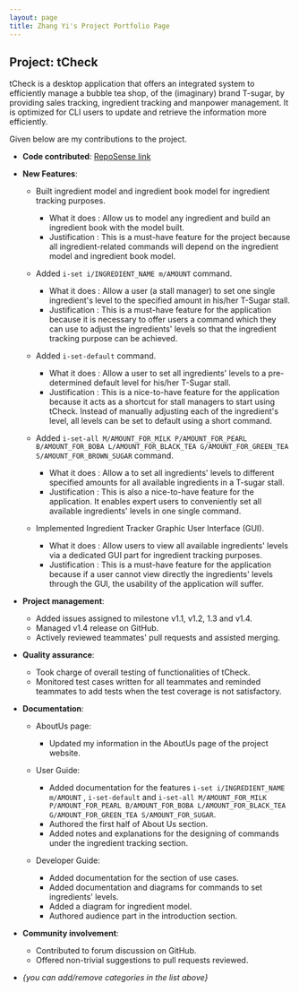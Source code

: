 ```yaml
---
layout: page
title: Zhang Yi's Project Portfolio Page
---
```


## Project: tCheck
tCheck is a desktop application that offers an integrated system to efficiently manage a bubble tea shop, of the (imaginary) brand T-sugar, by providing sales tracking, ingredient tracking and manpower management. It is optimized for CLI users to update and retrieve the information more efficiently.
  
Given below are my contributions to the project.

* **Code contributed**: [RepoSense link]()

* **New Features**:

  * Built ingredient model and ingredient book model for ingredient tracking purposes.
    * What it does : Allow us to model any ingredient and build an ingredient book with the model built.
    * Justification : This is a must-have feature for the project because all ingredient-related commands will depend on the ingredient model and ingredient book model.
  
  * Added `i-set i/INGREDIENT_NAME m/AMOUNT` command.
    * What it does : Allow a user (a stall manager) to set one single ingredient's level to the specified amount in his/her T-Sugar stall.
    * Justification : This is a must-have feature for the application because it is necessary to offer users a command which they can use to adjust the ingredients' levels so that the ingredient tracking purpose can be achieved.
  
  * Added `i-set-default` command.
    * What it does : Allow a user to set all ingredients' levels to a pre-determined default level for his/her T-Sugar stall.
    * Justification : This is a nice-to-have feature for the application because it acts as a shortcut for stall managers to start using tCheck. Instead of manually adjusting each of the ingredient's level, all levels can be set to default using a short command.
    
  * Added `i-set-all M/AMOUNT_FOR_MILK P/AMOUNT_FOR_PEARL B/AMOUNT_FOR_BOBA L/AMOUNT_FOR_BLACK_TEA G/AMOUNT_FOR_GREEN_TEA S/AMOUNT_FOR_BROWN_SUGAR` command.
    * What it does : Allow a to set all ingredients' levels to different specified amounts for all available ingredients in a T-sugar stall.
    * Justification : This is also a nice-to-have feature for the application. It enables expert users to conveniently set all available ingredients' levels in one single command.
    
  * Implemented Ingredient Tracker Graphic User Interface (GUI).
    * What it does : Allow users to view all available ingredients' levels via a dedicated GUI part for ingredient tracking purposes.
    * Justification : This is a must-have feature for the application because if a user cannot view directly the ingredients' levels through the GUI, the usability of the application will suffer.
  
* **Project management**:

  * Added issues assigned to milestone v1.1, v1.2, 1.3 and v1.4.
  * Managed v1.4 release on GitHub.
  * Actively reviewed teammates' pull requests and assisted merging.
  
* **Quality assurance**:

  * Took charge of overall testing of functionalities of tCheck.
  * Monitored test cases written for all teammates and reminded teammates to add tests when the test coverage is not satisfactory.

* **Documentation**:

  * AboutUs page:
    * Updated my information in the AboutUs page of the project website.
 
  * User Guide:
    * Added documentation for the features `i-set i/INGREDIENT_NAME m/AMOUNT` , `i-set-default` and `i-set-all M/AMOUNT_FOR_MILK P/AMOUNT_FOR_PEARL B/AMOUNT_FOR_BOBA L/AMOUNT_FOR_BLACK_TEA G/AMOUNT_FOR_GREEN_TEA S/AMOUNT_FOR_SUGAR`.
    * Authored the first half of About Us section.
    * Added notes and explanations for the designing of commands under the ingredient tracking section.
    
  * Developer Guide:
    * Added documentation for the section of use cases.
    * Added documentation and diagrams for commands to set ingredients' levels.
    * Added a diagram for ingredient model.
    * Authored audience part in the introduction section.

* **Community involvement**:

  * Contributed to forum discussion on GitHub.
  * Offered non-trivial suggestions to pull requests reviewed.

* _{you can add/remove categories in the list above}_
